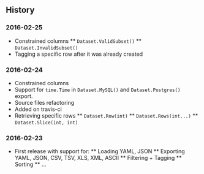 ## History

### 2016-02-25

* Constrained columns
** `Dataset.ValidSubset()`
** `Dataset.InvalidSubset()`
* Tagging a specific row after it was already created

### 2016-02-24

* Constrained columns
* Support for `time.Time` in `Dataset.MySQL()` and `Dataset.Postgres()` export.
* Source files refactoring
* Added on travis-ci
* Retrieving specific rows
** `Dataset.Row(int)`
** `Dataset.Rows(int...)`
** `Dataset.Slice(int, int)`

### 2016-02-23

* First release with support for:
** Loading YAML, JSON
** Exporting YAML, JSON, CSV, TSV, XLS, XML, ASCII
** Filtering + Tagging
** Sorting
** ...
